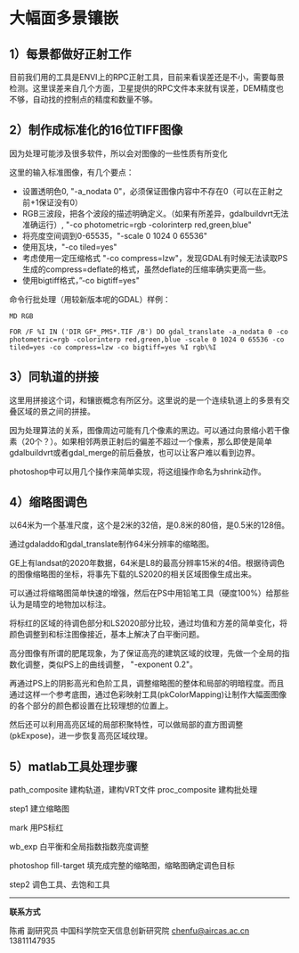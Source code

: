 # 大幅面多景镶嵌



## 1）每景都做好正射工作

目前我们用的工具是ENVI上的RPC正射工具，目前来看误差还是不小，需要每景检测。这里误差来自几个方面，卫星提供的RPC文件本来就有误差，DEM精度也不够，自动找的控制点的精度和数量不够。



## 2）制作成标准化的16位TIFF图像

因为处理可能涉及很多软件，所以会对图像的一些性质有所变化

这里的输入标准图像，有几个要点：

* 设置透明色0, "-a_nodata 0"，必须保证图像内容中不存在0（可以在正射之前+1保证没有0）
* RGB三波段，把各个波段的描述明确定义。（如果有所差异，gdalbuildvrt无法准确运行）, "-co photometric=rgb -colorinterp red,green,blue"
* 将亮度空间调到0-65535，"-scale 0 1024 0 65536"
* 使用瓦块，"-co tiled=yes"
* 考虑使用一定压缩格式 "-co compress=lzw"，发现GDAL有时候无法读取PS生成的compress=deflate的格式，虽然deflate的压缩率确实更高一些。
* 使用bigtiff格式，”-co bigtiff=yes"


命令行批处理（用较新版本呢的GDAL）样例：

    MD RGB
    
    FOR /F %I IN ('DIR GF*_PMS*.TIF /B') DO gdal_translate -a_nodata 0 -co photometric=rgb -colorinterp red,green,blue -scale 0 1024 0 65536 -co tiled=yes -co compress=lzw -co bigtiff=yes %I rgb\%I



## 3）同轨道的拼接

这里用拼接这个词，和镶嵌概念有所区分。这里说的是一个连续轨道上的多景有交叠区域的景之间的拼接。

因为处理算法的关系，图像周边可能有几个像素的黑边。可以通过向景缩小若干像素（20个？）。如果相邻两景正射后的偏差不超过一个像素，那么即使是简单gdalbuildvrt或者gdal_merge的前后叠放，也可以让客户难以看到边界。

photoshop中可以用几个操作来简单实现，将这组操作命名为shrink动作。



## 4）缩略图调色

以64米为一个基准尺度，这个是2米的32倍，是0.8米的80倍，是0.5米的128倍。

通过gdaladdo和gdal_translate制作64米分辨率的缩略图。

GE上有landsat的2020年数据，64米是L8的最高分辨率15米的4倍。根据待调色的图像缩略图的坐标，将事先下载的LS2020的相关区域图像生成出来。

可以通过将缩略图简单快速的增强，然后在PS中用铅笔工具（硬度100%）给那些认为是晴空的地物加以标注。

将标红的区域的待调色部分和LS2020部分比较，通过均值和方差的简单变化，将颜色调整到和标注图像接近，基本上解决了白平衡问题。

高分图像有所谓的肥尾现象，为了保证高亮的建筑区域的纹理，先做一个全局的指数化调整，类似PS上的曲线调整， "-exponent 0.2"。

再通过PS上的阴影高光和色阶工具，调整缩略图的整体和局部的明暗程度。而且通过这样一个参考底图，通过色彩映射工具(pkColorMapping)让制作大幅面图像的各个部分的颜色都设置在比较理想的位置上。

然后还可以利用高亮区域的局部积聚特性，可以做局部的直方图调整(pkExpose)，进一步恢复高亮区域纹理。



## 5）matlab工具处理步骤

path_composite 建构轨道，建构VRT文件
proc_composite  建构批处理

step1 建立缩略图

mark 用PS标红

wb_exp 白平衡和全局指数指数亮度调整

photoshop fill-target 填充成完整的缩略图，缩略图确定调色目标

step2 调色工具、去饱和工具



---

**联系方式**

陈甫 副研究员
中国科学院空天信息创新研究院
chenfu@aircas.ac.cn
13811147935

